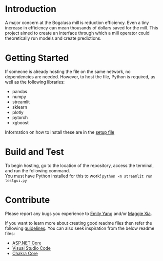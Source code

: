 # Introduction 
A major concern at the Bogalusa mill is reduction efficiency. Even a tiny increase in efficiency can
mean thousands of dollars saved for the mill. This project aimed to create an interface 
through which a mill operator could theoretically run models and create predictions. 

# Getting Started

If someone is already hosting the file on the same network, no dependencies are needed.
However, to host the file, Python is required, as well as the following libraries:
- pandas
- numpy
- streamlit
- sklearn
- plotly
- pytorch
- xgboost

Information on how to install these are in the [setup file](SETUP.md)

# Build and Test
To begin hosting, go to the location of the repository, access the terminal, and run the following command.  
You must have Python installed for this to work!
```python -m streamlit run testgui.py```

# Contribute
Please report any bugs you experience to [Emily Yang](emily.yang@ipaper.com) 
and/or [Maggie Xia](maggie.xia@ipaper.com).


If you want to learn more about creating good readme files then refer the following [guidelines](https://docs.microsoft.com/en-us/azure/devops/repos/git/create-a-readme?view=azure-devops). You can also seek inspiration from the below readme files:
- [ASP.NET Core](https://github.com/aspnet/Home)
- [Visual Studio Code](https://github.com/Microsoft/vscode)
- [Chakra Core](https://github.com/Microsoft/ChakraCore)